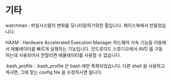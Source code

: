 # 기타

watchman 
: 파일시스템의 변화를 모니터링하기위한 툴입니다. 페이스북에서 만들었습니다.

HAXM
: Hardware Accelerated Execution Manager
하드웨어 가속 기능을 이용해서 애뮬레이터를 빠르게 실행하는 기능입니다. 안드로이드 스튜디오에서 AVD 를 구동하는데 사용되어서 안깔리면 애뮬레이터를 사용할 수 없습니다. 

.bash_profile
: .bash_profile 은 bash 에만 특화되었습니다. 다른 shell 을 사용하고 계시면, 그에 맞는 config file 을 수정하시면 됩니다. 
<!--stackedit_data:
eyJoaXN0b3J5IjpbOTg2NTIxODUwLDQ4NDI3Mjg2MywyNTI3Nj
Y1MDJdfQ==
-->